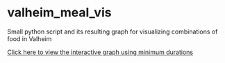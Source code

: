 # valheim_meal_vis
Small python script and its resulting graph for visualizing combinations of food in Valheim


[Click here to view the interactive graph using minimum durations](https://dougbalish1.github.io/)
